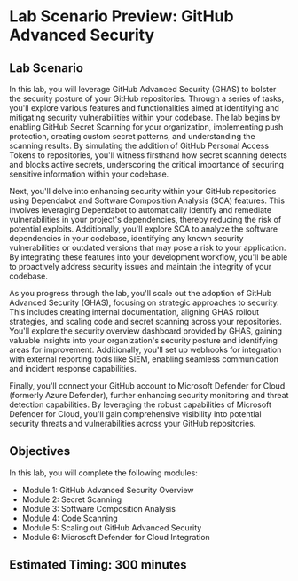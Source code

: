 # Lab Scenario Preview: GitHub Advanced Security 

## Lab Scenario

In this lab, you will leverage GitHub Advanced Security (GHAS) to bolster the security posture of your GitHub repositories. Through a series of tasks, you'll explore various features and functionalities aimed at identifying and mitigating security vulnerabilities within your codebase. The lab begins by enabling GitHub Secret Scanning for your organization, implementing push protection, creating custom secret patterns, and understanding the scanning results. By simulating the addition of GitHub Personal Access Tokens to repositories, you'll witness firsthand how secret scanning detects and blocks active secrets, underscoring the critical importance of securing sensitive information within your codebase.

Next, you'll delve into enhancing security within your GitHub repositories using Dependabot and Software Composition Analysis (SCA) features. This involves leveraging Dependabot to automatically identify and remediate vulnerabilities in your project's dependencies, thereby reducing the risk of potential exploits. Additionally, you'll explore SCA to analyze the software dependencies in your codebase, identifying any known security vulnerabilities or outdated versions that may pose a risk to your application. By integrating these features into your development workflow, you'll be able to proactively address security issues and maintain the integrity of your codebase.

As you progress through the lab, you'll scale out the adoption of GitHub Advanced Security (GHAS), focusing on strategic approaches to security. This includes creating internal documentation, aligning GHAS rollout strategies, and scaling code and secret scanning across your repositories. You'll explore the security overview dashboard provided by GHAS, gaining valuable insights into your organization's security posture and identifying areas for improvement. Additionally, you'll set up webhooks for integration with external reporting tools like SIEM, enabling seamless communication and incident response capabilities.

Finally, you'll connect your GitHub account to Microsoft Defender for Cloud (formerly Azure Defender), further enhancing security monitoring and threat detection capabilities. By leveraging the robust capabilities of Microsoft Defender for Cloud, you'll gain comprehensive visibility into potential security threats and vulnerabilities across your GitHub repositories.

## Objectives

In this lab, you will complete the following modules:

+ Module 1: GitHub Advanced Security Overview
+ Module 2: Secret Scanning
+ Module 3: Software Composition Analysis
+ Module 4: Code Scanning
+ Module 5: Scaling out GitHub Advanced Security
+ Module 6: Microsoft Defender for Cloud Integration

## Estimated Timing: 300 minutes
